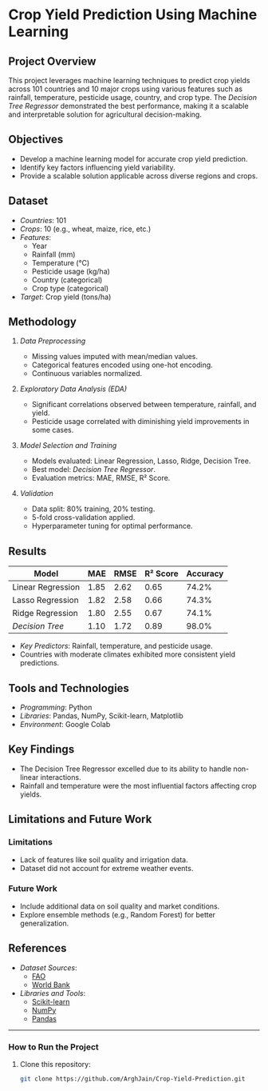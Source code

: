 # Crop Yield Prediction Using Machine Learning

## Project Overview
This project leverages machine learning techniques to predict crop yields across 101 countries and 10 major crops using various features such as rainfall, temperature, pesticide usage, country, and crop type. The *Decision Tree Regressor* demonstrated the best performance, making it a scalable and interpretable solution for agricultural decision-making.

## Objectives
- Develop a machine learning model for accurate crop yield prediction.
- Identify key factors influencing yield variability.
- Provide a scalable solution applicable across diverse regions and crops.

## Dataset
- *Countries*: 101
- *Crops*: 10 (e.g., wheat, maize, rice, etc.)
- *Features*:
  - Year
  - Rainfall (mm)
  - Temperature (°C)
  - Pesticide usage (kg/ha)
  - Country (categorical)
  - Crop type (categorical)
- *Target*: Crop yield (tons/ha)

## Methodology
1. *Data Preprocessing*
   - Missing values imputed with mean/median values.
   - Categorical features encoded using one-hot encoding.
   - Continuous variables normalized.

2. *Exploratory Data Analysis (EDA)*
   - Significant correlations observed between temperature, rainfall, and yield.
   - Pesticide usage correlated with diminishing yield improvements in some cases.

3. *Model Selection and Training*
   - Models evaluated: Linear Regression, Lasso, Ridge, Decision Tree.
   - Best model: *Decision Tree Regressor*.
   - Evaluation metrics: MAE, RMSE, R² Score.

4. *Validation*
   - Data split: 80% training, 20% testing.
   - 5-fold cross-validation applied.
   - Hyperparameter tuning for optimal performance.

## Results
| Model               | MAE  | RMSE  | R² Score | Accuracy |
|---------------------|-------|-------|----------|----------|
| Linear Regression   | 1.85 | 2.62  | 0.65     | 74.2%    |
| Lasso Regression    | 1.82 | 2.58  | 0.66     | 74.3%    |
| Ridge Regression    | 1.80 | 2.55  | 0.67     | 74.1%    |
| *Decision Tree*   | 1.10 | 1.72  | 0.89     | 98.0%    |

- *Key Predictors*: Rainfall, temperature, and pesticide usage.
- Countries with moderate climates exhibited more consistent yield predictions.

## Tools and Technologies
- *Programming*: Python
- *Libraries*: Pandas, NumPy, Scikit-learn, Matplotlib
- *Environment*: Google Colab

## Key Findings
- The Decision Tree Regressor excelled due to its ability to handle non-linear interactions.
- Rainfall and temperature were the most influential factors affecting crop yields.

## Limitations and Future Work
### Limitations
- Lack of features like soil quality and irrigation data.
- Dataset did not account for extreme weather events.

### Future Work
- Include additional data on soil quality and market conditions.
- Explore ensemble methods (e.g., Random Forest) for better generalization.

## References
- *Dataset Sources*:
  - [FAO](http://www.fao.org/home/en/)
  - [World Bank](https://data.worldbank.org/)
- *Libraries and Tools*:
  - [Scikit-learn](https://scikit-learn.org/)
  - [NumPy](https://numpy.org/)
  - [Pandas](https://pandas.pydata.org/)

---

### How to Run the Project
1. Clone this repository:
   ```bash
   git clone https://github.com/ArghJain/Crop-Yield-Prediction.git 
